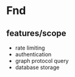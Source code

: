 # Fnd

## features/scope

- rate limiting
- authentication
- graph protocol query
- database storage
